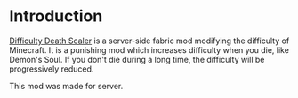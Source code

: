 # Introduction

[Difficulty Death Scaler](https://modrinth.com/mod/difficulty-death-scaler) is a server-side fabric mod modifying the 
difficulty of Minecraft.
It is a punishing mod which increases difficulty when you die, like Demon's Soul.
If you don't die during a long time, the difficulty will be progressively reduced.

This mod was made for server.

